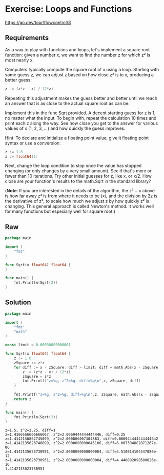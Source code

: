 # Exercise: Loops and Functions

<https://go.dev/tour/flowcontrol/8>

## Requirements

As a way to play with functions and loops, let's implement a square root function: given a number x, we want to find the number z for which z² is most nearly x.

Computers typically compute the square root of x using a loop. Starting with some guess z, we can adjust z based on how close z² is to x, producing a better guess:

```go
z -= (z*z - x) / (2*z)
```

Repeating this adjustment makes the guess better and better until we reach an answer that is as close to the actual square root as can be.

Implement this in the func Sqrt provided. A decent starting guess for z is 1, no matter what the input. To begin with, repeat the calculation 10 times and print each z along the way. See how close you get to the answer for various values of x (1, 2, 3, ...) and how quickly the guess improves.

Hint: To declare and initialize a floating point value, give it floating point syntax or use a conversion:

```go
z := 1.0
z := float64(1)
```

Next, change the loop condition to stop once the value has stopped changing (or only changes by a very small amount). See if that's more or fewer than 10 iterations. Try other initial guesses for z, like x, or x/2. How close are your function's results to the math.Sqrt in the standard library?

(**Note**: If you are interested in the details of the algorithm, the z² − x above is how far away z² is from where it needs to be (x), and the division by 2z is the derivative of z², to scale how much we adjust z by how quickly z² is changing. This general approach is called Newton's method. It works well for many functions but especially well for square root.)

## Raw

```go
package main

import (
	"fmt"
)

func Sqrt(x float64) float64 {
}

func main() {
	fmt.Println(Sqrt(2))
}
```

## Solution

```go
package main

import (
	"fmt"
	"math"
)

const limit = 0.00000000000001

func Sqrt(x float64) float64 {
	z := 1.0
	zSquare := z*z
	for diff := x - zSquare; diff > limit; diff = math.Abs(x - zSquare) {
		z -= (z*z - x) / (2*z)
		zSquare = z*z
		fmt.Printf("z=%g, z^2=%g, diff=%g\n",z, zSquare, diff)
	}
	
	fmt.Printf("z=%g, z^2=%g, diff=%g\n",z, zSquare, math.Abs(x - zSquare))
	return z
}

func main() {
	fmt.Println(Sqrt(2))
}
```

```output
z=1.5, z^2=2.25, diff=1
z=1.4166666666666667, z^2=2.0069444444444446, diff=0.25
z=1.4142156862745099, z^2=2.000006007304883, diff=0.006944444444444642
z=1.4142135623746899, z^2=2.0000000000045106, diff=6.007304882871267e-06
z=1.4142135623730951, z^2=2.0000000000000004, diff=4.510614104447086e-12
z=1.4142135623730951, z^2=2.0000000000000004, diff=4.440892098500626e-16
1.4142135623730951
```
